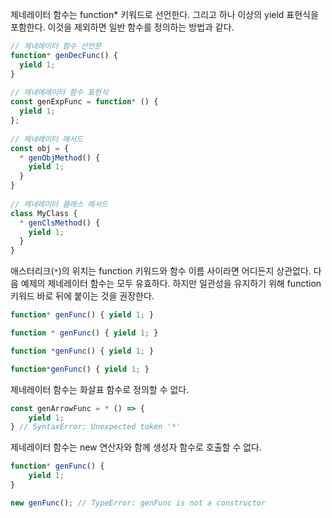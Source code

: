 제네레이터 함수는 function* 키워드로 선언한다. 그리고 하나 이상의 yield 표현식을 포함한다. 이것을 제외하면 일반 함수를 정의하는 방법과 같다.

```javascript
// 제네레이터 함수 선언문  
function* genDecFunc() {  
  yield 1;  
}  
  
// 제네에레이터 함수 표현식  
const genExpFunc = function* () {  
  yield 1;  
};  
  
// 제네레이터 메서드  
const obj = {  
  * genObjMethod() {  
    yield 1;  
  }  
}  
  
// 제네레이터 클래스 메서드  
class MyClass {  
  * genClsMethod() {  
    yield 1;  
  }  
}
```

애스터리크(`*`)의 위치는 function 키워드와 함수 이름 사이라면 어디든지 상관없다. 다음 예제의 제네레이터 함수는 모두 유효하다. 하지만 일관성을 유지하기 위해 function 키워드 바로 뒤에 붙이는 것을 권장한다.


```javascript
function* genFunc() { yield 1; } 

function * genFunc() { yield 1; }

function *genFunc() { yield 1; }

function*genFunc() { yield 1; }
```

제네레이터 함수는 화살표 함수로 정의할 수 없다.

```javascript
const genArrowFunc = * () => {
	yield 1;
} // SyntaxError: Unexpected token '*'
```

제네레이터 함수는 new 연산자와 함께 생성자 함수로 호출할 수 없다.

```javascript
function* genFunc() {
	yield 1;
}

new genFunc(); // TypeError: genFunc is not a constructor
```
